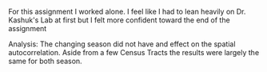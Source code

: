 For this assignment I worked alone.  I feel like I had to lean heavily on Dr. Kashuk's Lab at first but I felt more confident toward
the end of the assignment



Analysis:
The changing season did not have and effect on the spatial autocorrelation. Aside from a few Census Tracts the results were largely
the same for both season. 
